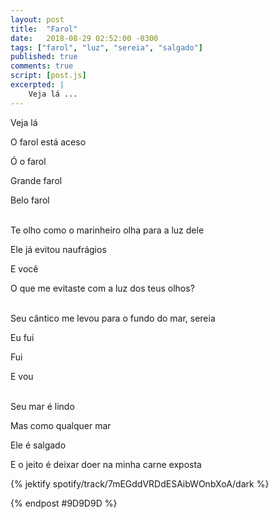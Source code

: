 ```yaml
---
layout: post
title:  "Farol"
date:   2018-08-29 02:52:00 -0300
tags: ["farol", "luz", "sereia", "salgado"]
published: true
comments: true
script: [post.js]
excerpted: |
    Veja lá ...   
---
```


Veja lá

O farol está aceso

Ó o farol

Grande farol

Belo farol


<br/>
Te olho como o marinheiro olha para a luz dele

Ele já evitou naufrágios

E você

O que me evitaste com a luz dos teus olhos?

<br/>
Seu cântico me levou para o fundo do mar, sereia

Eu fui

Fui

E vou

<br/>
Seu mar é lindo

Mas como qualquer mar

Ele é salgado

E o jeito é deixar doer na minha carne exposta

{% jektify spotify/track/7mEGddVRDdESAibWOnbXoA/dark %}

{% endpost #9D9D9D %}